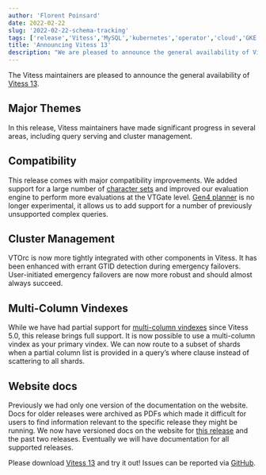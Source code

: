 ```yaml
---
author: 'Florent Poinsard'
date: 2022-02-22
slug: '2022-02-22-schema-tracking'
tags: ['release','Vitess','MySQL','kubernetes','operator','cloud','GKE','sharding']
title: 'Announcing Vitess 13'
description: "We are pleased to announce the general availability of Vitess 13"
---
```


The Vitess maintainers are pleased to announce the general availability of [Vitess 13](https://github.com/vitessio/vitess/releases/tag/v13.0.0).

## Major Themes #

In this release, Vitess maintainers have made significant progress in several areas, including query serving and cluster management.

## Compatibility #
This release comes with major compatibility improvements. We added support for a large number of [character sets](https://vitess.io/docs/13.0/user-guides/configuration-basic/collations/) and improved our evaluation engine to perform more evaluations at the VTGate level. [Gen4 planner](https://vitess.io/docs/13.0/reference/compatibility/query_planner/) is no longer experimental, it allows us to add support for a number of previously unsupported complex queries.

## Cluster Management #
VTOrc is now more tightly integrated with other components in Vitess. It has been enhanced with errant GTID detection during emergency failovers.
User-initiated emergency failovers are now more robust and should almost always succeed.

## Multi-Column Vindexes #
While we have had partial support for [multi-column vindexes](https://vitess.io/docs/13.0/user-guides/vschema-guide/subsharding-vindex/) since Vitess 5.0, this release brings full support. It is now possible to use a multi-column vindex as your primary vindex. We can now route to a subset of shards when a partial column list is provided in a query’s where clause instead of scattering to all shards.

## Website docs #
Previously we had only one version of the documentation on the website. Docs for older releases were archived as PDFs which made it difficult for users to find information relevant to the specific release they might be running. We now have versioned docs on the website for [this release](https://vitess.io/docs/13.0/) and the past two releases. Eventually we will have documentation for all supported releases.


Please download [Vitess 13](https://github.com/vitessio/vitess/releases/tag/v13.0.0) and try it out! Issues can be reported via [GitHub](https://github.com/vitessio/vitess/issues).
